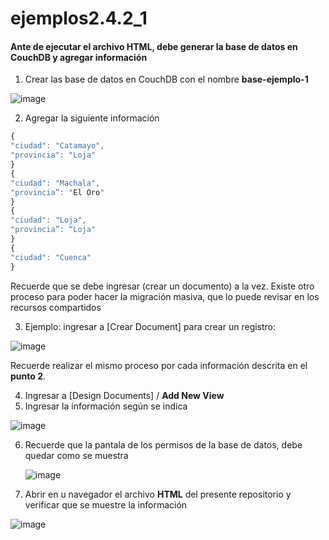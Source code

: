# ejemplos2.4.2_1

#### Ante de ejecutar el archivo HTML, debe generar la base de datos en CouchDB y agregar información

1. Crear las base de datos en CouchDB con el nombre **base-ejemplo-1**

![image](https://github.com/user-attachments/assets/dc8cb6b8-bc86-4657-85fe-9d4639661eb1)

2. Agregar la siguiente información
```javascript
{
"ciudad": "Catamayo",
"provincia": "Loja"
}
{
"ciudad": "Machala",
"provincia”: "El Oro"
}
{
"ciudad": "Loja",
"provincia”: “Loja"
}
{
"ciudad": "Cuenca"
}


```
Recuerde que se debe ingresar (crear un documento) a la vez. Existe otro proceso para poder hacer la migración masiva, que lo puede revisar en los recursos compartidos

3. Ejemplo: ingresar a [Crear Document] para crear un registro:

![image](https://github.com/user-attachments/assets/6f9f4b68-f641-4acd-af02-aaad7cd9e1d1)

Recuerde realizar el mismo proceso por cada información descrita en el **punto 2**.

4. Ingresar a [Design Documents] / **Add New View**
5. Ingresar la información según se indica
   
![image](https://github.com/user-attachments/assets/a27c3a91-53d9-4981-b51f-fbf3963c2bd6)

6. Recuerde que la pantala de los permisos de la base de datos, debe quedar como se muestra

   ![image](https://github.com/user-attachments/assets/5821f496-9f92-4646-9533-d1983bd152f1)

   
8. Abrir en u navegador el archivo **HTML** del presente repositorio y verificar que se muestre la información

![image](https://github.com/user-attachments/assets/0303fe18-586b-488c-9a05-b8d21ab78df6)


  
